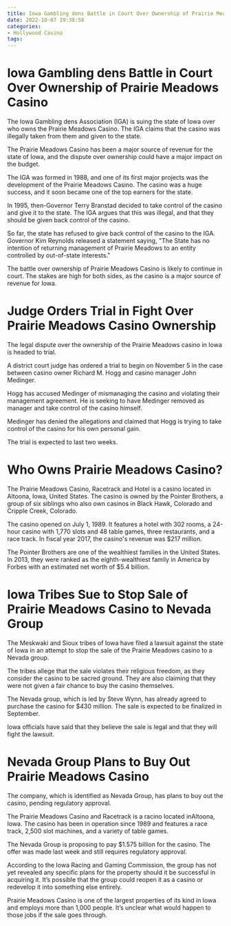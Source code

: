 ```yaml
---
title: Iowa Gambling dens Battle in Court Over Ownership of Prairie Meadows Casino 
date: 2022-10-07 19:38:58
categories:
- Hollywood Casino
tags:
---
```



#  Iowa Gambling dens Battle in Court Over Ownership of Prairie Meadows Casino 

The Iowa Gambling dens Association (IGA) is suing the state of Iowa over who owns the Prairie Meadows Casino. The IGA claims that the casino was illegally taken from them and given to the state.

The Prairie Meadows Casino has been a major source of revenue for the state of Iowa, and the dispute over ownership could have a major impact on the budget.

The IGA was formed in 1988, and one of its first major projects was the development of the Prairie Meadows Casino. The casino was a huge success, and it soon became one of the top earners for the state.

In 1995, then-Governor Terry Branstad decided to take control of the casino and give it to the state. The IGA argues that this was illegal, and that they should be given back control of the casino.

So far, the state has refused to give back control of the casino to the IGA. Governor Kim Reynolds released a statement saying, "The State has no intention of returning management of Prairie Meadows to an entity controlled by out-of-state interests."

The battle over ownership of Prairie Meadows Casino is likely to continue in court. The stakes are high for both sides, as the casino is a major source of revenue for Iowa.

#  Judge Orders Trial in Fight Over Prairie Meadows Casino Ownership 

The legal dispute over the ownership of the Prairie Meadows casino in Iowa is headed to trial.

A district court judge has ordered a trial to begin on November 5 in the case between casino owner Richard M. Hogg and casino manager John Medinger.

Hogg has accused Medinger of mismanaging the casino and violating their management agreement. He is seeking to have Medinger removed as manager and take control of the casino himself.

Medinger has denied the allegations and claimed that Hogg is trying to take control of the casino for his own personal gain.

The trial is expected to last two weeks.

#  Who Owns Prairie Meadows Casino? 

The Prairie Meadows Casino, Racetrack and Hotel is a casino located in Altoona, Iowa, United States. The casino is owned by the Pointer Brothers, a group of six siblings who also own casinos in Black Hawk, Colorado and Cripple Creek, Colorado.

The casino opened on July 1, 1989. It features a hotel with 302 rooms, a 24-hour casino with 1,770 slots and 48 table games, three restaurants, and a race track. In fiscal year 2017, the casino's revenue was $217 million.

The Pointer Brothers are one of the wealthiest families in the United States. In 2013, they were ranked as the eighth-wealthiest family in America by Forbes with an estimated net worth of $5.4 billion.

#  Iowa Tribes Sue to Stop Sale of Prairie Meadows Casino to Nevada Group 

The Meskwaki and Sioux tribes of Iowa have filed a lawsuit against the state of Iowa in an attempt to stop the sale of the Prairie Meadows casino to a Nevada group.

The tribes allege that the sale violates their religious freedom, as they consider the casino to be sacred ground. They are also claiming that they were not given a fair chance to buy the casino themselves.

The Nevada group, which is led by Steve Wynn, has already agreed to purchase the casino for $430 million. The sale is expected to be finalized in September.

Iowa officials have said that they believe the sale is legal and that they will fight the lawsuit.

#  Nevada Group Plans to Buy Out Prairie Meadows Casino

The company, which is identified as Nevada Group, has plans to buy out the casino, pending regulatory approval.

The Prairie Meadows Casino and Racetrack is a racino located inAltoona, Iowa. The casino has been in operation since 1989 and features a race track, 2,500 slot machines, and a variety of table games.

The Nevada Group is proposing to pay $1.575 billion for the casino. The offer was made last week and still requires regulatory approval.

According to the Iowa Racing and Gaming Commission, the group has not yet revealed any specific plans for the property should it be successful in acquiring it. It’s possible that the group could reopen it as a casino or redevelop it into something else entirely.

Prairie Meadows Casino is one of the largest properties of its kind in Iowa and employs more than 1,000 people. It’s unclear what would happen to those jobs if the sale goes through.